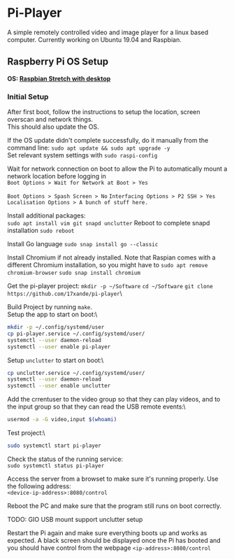 # Pi-Player

A simple remotely controlled video and image player for a linux based computer. Currently working on Ubuntu 19.04 and Raspbian.

## Raspberry Pi OS Setup

**OS: [Raspbian Stretch with desktop](https://www.raspberrypi.org/downloads/raspbian/)**

### Initial Setup

After first boot, follow the instructions to setup the location, screen overscan and network things.\
This should also update the OS.

If the OS update didn't complete successfully, do it manually from the command line: `sudo apt update && sudo apt upgrade -y`\
Set relevant system settings with `sudo raspi-config`

Wait for network connection on boot to allow the Pi to automatically mount a network location before logging in\
`Boot Options > Wait for Network at Boot > Yes`

`Boot Options > Spash Screen > No`
`Interfacing Options > P2 SSH > Yes`
`Localisation Options > A bunch of stuff here.`

Install additional packages:\
`sudo apt install vim git snapd unclutter`
Reboot to complete snapd installation
`sudo reboot`

Install Go language
`sudo snap install go --classic`

Install Chromium if not already installed. Note that Raspian comes with a different Chromium installation, so you might have to `sudo apt remove chromium-browser`
`sudo snap install chromium`

Get the pi-player project:
`mkdir -p ~/Software`
`cd ~/Software`
`git clone https://github.com/17xande/pi-player`\

Build Project by running `make`.\
Setup the app to start on boot:\
```bash
mkdir -p ~/.config/systemd/user
cp pi-player.service ~/.config/systemd/user/
systemctl --user daemon-reload
systemctl --user enable pi-player
```

Setup `unclutter` to start on boot:\
```bash
cp unclutter.service ~/.config/systemd/user/
systemctl --user daemon-reload
systemctl --user enable unclutter
```

Add the crrentuser to the video group so that they can play videos,
and to the input group so that they can read the USB remote events:\
```bash
usermod -a -G video,input $(whoami)
```

Test project:\
```bash
sudo systemctl start pi-player
```

Check the status of the running service:\
`sudo systemctl status pi-player`

Access the server from a browset to make sure it's running properly. Use the following address:\
`<device-ip-address>:8080/control`


Reboot the PC and make sure that the program still runs on boot correctly.

TODO:
GIO USB mount support
unclutter setup

Restart the Pi again and make sure everything boots up and works as expected. A black screen should be displayed once the Pi has booted and you should have control from the webpage `<ip-address>:8080/control`
